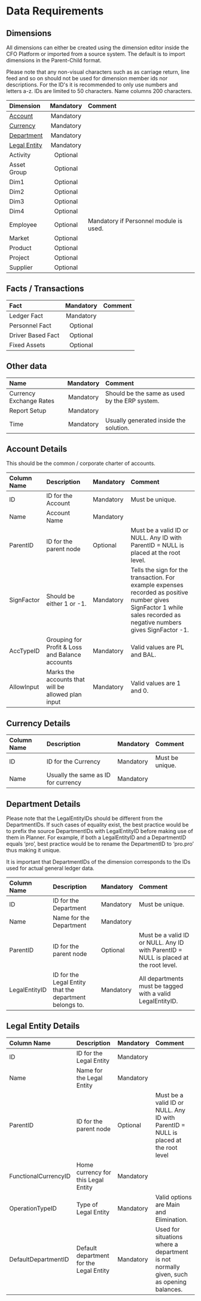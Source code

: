 # Data Requirements

## Dimensions

All dimensions can either be created using the dimension editor inside the CFO Platform or imported from a source system. The default is to import dimensions in the Parent-Child format.

Please note that any non-visual characters such as as carriage return, line feed and so on should not be used for dimension member ids nor descriptions. For the ID's it is recommended to only use numbers and letters a-z. IDs are limited to 50 characters. Name columns 200 characters.

| Dimension    | Mandatory | Comment  |
| :---         | :---:    | :---     |
| [Account](#account-details)      | Mandatory | |
| [Currency](#currency-details)     | Mandatory | |
| [Department](#department-details)   | Mandatory | |
| [Legal Entity](#legal-entity-details) | Mandatory | |
| Activity     | Optional  | |
| Asset Group  | Optional | |
| Dim1         | Optional | |
| Dim2         | Optional | |
| Dim3         | Optional | |
| Dim4         | Optional | |
| Employee     | Optional | Mandatory if Personnel module is used.  |
| Market       | Optional | |
| Product      | Optional | |
| Project      | Optional | |
| Supplier     | Optional | |

## Facts / Transactions

| Fact    | Mandatory | Comment  |
| :---         | :---:    | :---     |
| Ledger Fact | Mandatory | |
| Personnel Fact | Optional | |
| Driver Based Fact | Optional | |
| Fixed Assets | Optional | |

## Other data

| Name    | Mandatory | Comment  |
| :---         | :---:    | :---     |
| Currency Exchange Rates | Mandatory | Should be the same as used by the ERP system. |
| Report Setup | Mandatory | |
| Time | Mandatory | Usually generated inside the solution.  |

## Account Details

This should be the common / corporate charter of accounts.

| Column Name    | Description | Mandatory  | Comment |
| :--- | :--- | :--- | :--- |
| ID | ID for the Account | Mandatory | Must be unique. |
| Name | Account Name | Mandatory | |
| ParentID | ID for the parent node | Optional | Must be a valid ID or NULL. Any ID with ParentID = NULL is placed at the root level. |
| SignFactor | Should be either 1 or -1. | Mandatory | Tells the sign for the transaction. For example expenses recorded as positive number gives SignFactor 1 while sales recorded as negative numbers gives SignFactor -1. |
| AccTypeID | Grouping for Profit & Loss and Balance accounts | Mandatory | Valid values are PL and BAL. |
| AllowInput | Marks the accounts that will be allowed plan input | Mandatory | Valid values are 1 and 0. |

## Currency Details

| Column Name    | Description | Mandatory  | Comment |
| :--- | :--- | :--- | :--- |
| ID | ID for the Currency | Mandatory | Must be unique. |
| Name | Usually the same as ID for currency | Mandatory | |

## Department Details

Please note that the LegalEntityIDs should be different from the DepartmentIDs. If such cases of equality exist, the best practice would be to prefix the source DepartmentIDs with LegalEntityID before making use of them in Planner. For example, if both a LegalEntityID and a DepartmentID equals ‘pro’, best practice would be to rename the DepartmentID to ‘pro.pro’ thus making it unique.

It is important that DepartmentIDs of the dimension corresponds to the IDs used for actual general ledger data.

| Column Name    | Description | Mandatory  | Comment |
| :--- | :--- | :--- | :--- |
| ID | ID for the Department | Mandatory | Must be unique. |
| Name | Name for the Department | Mandatory | |
| ParentID | ID for the parent node | Optional | Must be a valid ID or NULL. Any ID with ParentID = NULL is placed at the root level. |
| LegalEntityID | ID for the Legal Entity that the department belongs to. | Mandatory | All departments must be tagged with a valid LegalEntityID. |

## Legal Entity Details

| Column Name    | Description | Mandatory  | Comment |
| :--- | :--- | :--- | :--- |
| ID | ID for the Legal Entity | Mandatory | |
| Name | Name for the Legal Entity | Mandatory | |
| ParentID | ID for the parent node | Optional | Must be a valid ID or NULL. Any ID with ParentID = NULL is placed at the root level |
| FunctionalCurrencyID | Home currency for this Legal Entity | Mandatory | |
| OperationTypeID | Type of Legal Entity | Mandatory | Valid options are Main and Elimination. |
| DefaultDepartmentID | Default department for the Legal Entity | Mandatory | Used for situations where a department is not normally given, such as opening balances. |
